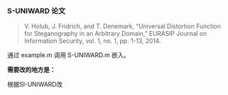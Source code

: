 ### S-UNIWARD 论文

> V. Holub, J. Fridrich, and T. Denemark, “Universal Distortion Function for Steganography in an Arbitrary Domain,” EURASIP Journal on Information Security, vol. 1, no. 1, pp. 1-13, 2014.


通过 example.m 调用 S-UNIWARD.m 嵌入。

**需要改的地方是：**

根据SI-UNIWARD改


